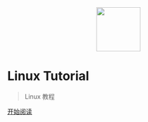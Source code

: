 <div align="center"><img width="100px" src="http://dunwu.test.upcdn.net/cs/others/zp.png"/></div>

# Linux Tutorial

> Linux 教程

[开始阅读](README.md)
